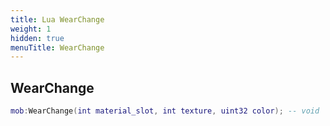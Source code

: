 ```yaml
---
title: Lua WearChange
weight: 1
hidden: true
menuTitle: WearChange
---
```

## WearChange
```lua
mob:WearChange(int material_slot, int texture, uint32 color); -- void
```